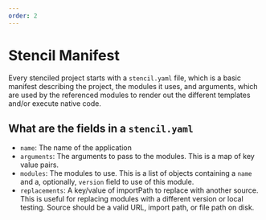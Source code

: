 ```yaml
---
order: 2
---
```


# Stencil Manifest

Every stenciled project starts with a `stencil.yaml` file, which is a basic manifest describing the project, the modules it uses, and arguments, which are used by the referenced modules to render out the different templates and/or execute native code.

## What are the fields in a `stencil.yaml`

- `name`: The name of the application
- `arguments`: The arguments to pass to the modules. This is a map of key value pairs.
- `modules`: The modules to use. This is a list of objects containing a `name` and a, optionally, `version` field to use of this module.
- `replacements`: A key/value of importPath to replace with another source. This is useful for replacing modules with a different version or local testing. Source should be a valid URL, import path, or file path on disk.
